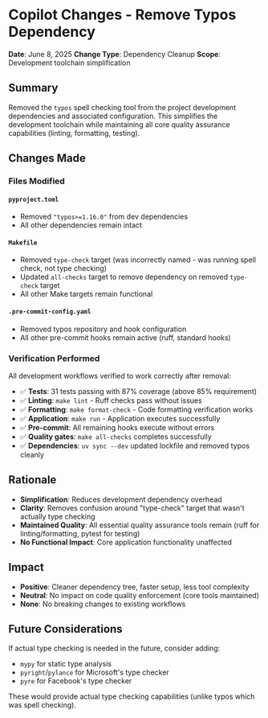 # Copilot Changes - Remove Typos Dependency

**Date**: June 8, 2025
**Change Type**: Dependency Cleanup
**Scope**: Development toolchain simplification

## Summary

Removed the `typos` spell checking tool from the project development dependencies and associated configuration. This simplifies the development toolchain while maintaining all core quality assurance capabilities (linting, formatting, testing).

## Changes Made

### Files Modified

#### `pyproject.toml`
- Removed `"typos>=1.16.0"` from dev dependencies
- All other dependencies remain intact

#### `Makefile`
- Removed `type-check` target (was incorrectly named - was running spell check, not type checking)
- Updated `all-checks` target to remove dependency on removed `type-check` target
- All other Make targets remain functional

#### `.pre-commit-config.yaml`
- Removed typos repository and hook configuration
- All other pre-commit hooks remain active (ruff, standard hooks)

### Verification Performed

All development workflows verified to work correctly after removal:

- ✅ **Tests**: 31 tests passing with 87% coverage (above 85% requirement)
- ✅ **Linting**: `make lint` - Ruff checks pass without issues
- ✅ **Formatting**: `make format-check` - Code formatting verification works
- ✅ **Application**: `make run` - Application executes successfully
- ✅ **Pre-commit**: All remaining hooks execute without errors
- ✅ **Quality gates**: `make all-checks` completes successfully
- ✅ **Dependencies**: `uv sync --dev` updated lockfile and removed typos cleanly

## Rationale

- **Simplification**: Reduces development dependency overhead
- **Clarity**: Removes confusion around "type-check" target that wasn't actually type checking
- **Maintained Quality**: All essential quality assurance tools remain (ruff for linting/formatting, pytest for testing)
- **No Functional Impact**: Core application functionality unaffected

## Impact

- **Positive**: Cleaner dependency tree, faster setup, less tool complexity
- **Neutral**: No impact on code quality enforcement (core tools maintained)
- **None**: No breaking changes to existing workflows

## Future Considerations

If actual type checking is needed in the future, consider adding:
- `mypy` for static type analysis
- `pyright`/`pylance` for Microsoft's type checker
- `pyre` for Facebook's type checker

These would provide actual type checking capabilities (unlike typos which was spell checking).
